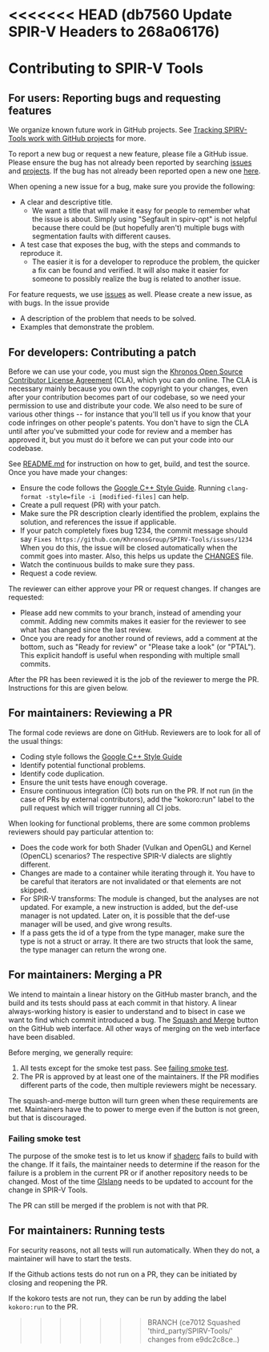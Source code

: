 <<<<<<< HEAD   (db7560 Update SPIR-V Headers to 268a06176)
=======
# Contributing to SPIR-V Tools

## For users: Reporting bugs and requesting features

We organize known future work in GitHub projects. See
[Tracking SPIRV-Tools work with GitHub projects](https://github.com/KhronosGroup/SPIRV-Tools/blob/master/docs/projects.md)
for more.

To report a new bug or request a new feature, please file a GitHub issue. Please
ensure the bug has not already been reported by searching
[issues](https://github.com/KhronosGroup/SPIRV-Tools/issues) and
[projects](https://github.com/KhronosGroup/SPIRV-Tools/projects). If the bug has
not already been reported open a new one
[here](https://github.com/KhronosGroup/SPIRV-Tools/issues/new).

When opening a new issue for a bug, make sure you provide the following:

*   A clear and descriptive title.
    *   We want a title that will make it easy for people to remember what the
        issue is about. Simply using "Segfault in spirv-opt" is not helpful
        because there could be (but hopefully aren't) multiple bugs with
        segmentation faults with different causes.
*   A test case that exposes the bug, with the steps and commands to reproduce
    it.
    *   The easier it is for a developer to reproduce the problem, the quicker a
        fix can be found and verified. It will also make it easier for someone
        to possibly realize the bug is related to another issue.

For feature requests, we use
[issues](https://github.com/KhronosGroup/SPIRV-Tools/issues) as well. Please
create a new issue, as with bugs. In the issue provide

*   A description of the problem that needs to be solved.
*   Examples that demonstrate the problem.

## For developers: Contributing a patch

Before we can use your code, you must sign the
[Khronos Open Source Contributor License Agreement](https://cla-assistant.io/KhronosGroup/SPIRV-Tools)
(CLA), which you can do online. The CLA is necessary mainly because you own the
copyright to your changes, even after your contribution becomes part of our
codebase, so we need your permission to use and distribute your code. We also
need to be sure of various other things -- for instance that you'll tell us if
you know that your code infringes on other people's patents. You don't have to
sign the CLA until after you've submitted your code for review and a member has
approved it, but you must do it before we can put your code into our codebase.

See
[README.md](https://github.com/KhronosGroup/SPIRV-Tools/blob/master/README.md)
for instruction on how to get, build, and test the source. Once you have made
your changes:

*   Ensure the code follows the
    [Google C++ Style Guide](https://google.github.io/styleguide/cppguide.html).
    Running `clang-format -style=file -i [modified-files]` can help.
*   Create a pull request (PR) with your patch.
*   Make sure the PR description clearly identified the problem, explains the
    solution, and references the issue if applicable.
*   If your patch completely fixes bug 1234, the commit message should say
    `Fixes https://github.com/KhronosGroup/SPIRV-Tools/issues/1234` When you do
    this, the issue will be closed automatically when the commit goes into
    master. Also, this helps us update the [CHANGES](CHANGES) file.
*   Watch the continuous builds to make sure they pass.
*   Request a code review.

The reviewer can either approve your PR or request changes. If changes are
requested:

*   Please add new commits to your branch, instead of amending your commit.
    Adding new commits makes it easier for the reviewer to see what has changed
    since the last review.
*   Once you are ready for another round of reviews, add a comment at the
    bottom, such as "Ready for review" or "Please take a look" (or "PTAL"). This
    explicit handoff is useful when responding with multiple small commits.

After the PR has been reviewed it is the job of the reviewer to merge the PR.
Instructions for this are given below.

## For maintainers: Reviewing a PR

The formal code reviews are done on GitHub. Reviewers are to look for all of the
usual things:

*   Coding style follows the
    [Google C++ Style Guide](https://google.github.io/styleguide/cppguide.html)
*   Identify potential functional problems.
*   Identify code duplication.
*   Ensure the unit tests have enough coverage.
*   Ensure continuous integration (CI) bots run on the PR. If not run (in the
    case of PRs by external contributors), add the "kokoro:run" label to the
    pull request which will trigger running all CI jobs.

When looking for functional problems, there are some common problems reviewers
should pay particular attention to:

*   Does the code work for both Shader (Vulkan and OpenGL) and Kernel (OpenCL)
    scenarios? The respective SPIR-V dialects are slightly different.
*   Changes are made to a container while iterating through it. You have to be
    careful that iterators are not invalidated or that elements are not skipped.
*   For SPIR-V transforms: The module is changed, but the analyses are not
    updated. For example, a new instruction is added, but the def-use manager is
    not updated. Later on, it is possible that the def-use manager will be used,
    and give wrong results.
*   If a pass gets the id of a type from the type manager, make sure the type is
    not a struct or array. It there are two structs that look the same, the type
    manager can return the wrong one.

## For maintainers: Merging a PR

We intend to maintain a linear history on the GitHub master branch, and the
build and its tests should pass at each commit in that history. A linear
always-working history is easier to understand and to bisect in case we want to
find which commit introduced a bug. The
[Squash and Merge](https://docs.github.com/en/pull-requests/collaborating-with-pull-requests/incorporating-changes-from-a-pull-request/about-pull-request-merges#squash-and-merge-your-commits)
button on the GitHub web interface. All other ways of merging on the web
interface have been disabled.

Before merging, we generally require:

1.  All tests except for the smoke test pass. See
    [failing smoke test](#failing-smoke-test).
1.  The PR is approved by at least one of the maintainers. If the PR modifies
    different parts of the code, then multiple reviewers might be necessary.

The squash-and-merge button will turn green when these requirements are met.
Maintainers have the to power to merge even if the button is not green, but that
is discouraged.

### Failing smoke test

The purpose of the smoke test is to let us know if
[shaderc](https://github.com/google/shaderc) fails to build with the change. If
it fails, the maintainer needs to determine if the reason for the failure is a
problem in the current PR or if another repository needs to be changed. Most of
the time [Glslang](https://github.com/KhronosGroup/glslang) needs to be updated
to account for the change in SPIR-V Tools.

The PR can still be merged if the problem is not with that PR.

## For maintainers: Running tests

For security reasons, not all tests will run automatically. When they do not, a
maintainer will have to start the tests.

If the Github actions tests do not run on a PR, they can be initiated by closing
and reopening the PR.

If the kokoro tests are not run, they can be run by adding the label
`kokoro:run` to the PR.
>>>>>>> BRANCH (ce7012 Squashed 'third_party/SPIRV-Tools/' changes from e9dc2c8ce..)
